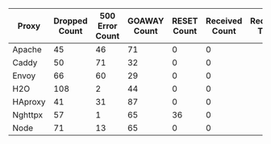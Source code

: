 | Proxy      | Dropped Count | 500 Error Count | GOAWAY Count | RESET Count | Received Count | Received Tests |
| ---------- | ------------- | --------------- | ------------ | ----------- | -------------- | -------------- |
| Apache     | 45            | 46              | 71           | 0           | 0              |  |
| Caddy      | 50            | 71              | 32           | 0           | 0              |  |
| Envoy      | 66            | 60              | 29           | 0           | 0              |  |
| H2O        | 108           | 2               | 44           | 0           | 0              |  |
| HAproxy    | 41            | 31              | 87           | 0           | 0              |  |
| Nghttpx    | 57            | 1               | 65           | 36          | 0              |  |
| Node       | 71            | 13              | 65           | 0           | 0              |  |
